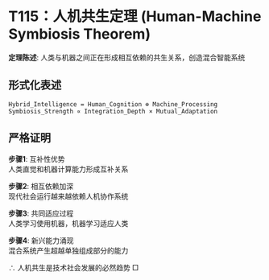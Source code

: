 # T115：人机共生定理 (Human-Machine Symbiosis Theorem)  

**定理陈述**: 人类与机器之间正在形成相互依赖的共生关系，创造混合智能系统  

## 形式化表述  
```
Hybrid_Intelligence = Human_Cognition ⊕ Machine_Processing  
Symbiosis_Strength ∝ Integration_Depth × Mutual_Adaptation  
```

## 严格证明  

**步骤1**: 互补性优势  
人类直觉和机器计算能力形成互补关系  

**步骤2**: 相互依赖加深  
现代社会运行越来越依赖人机协作系统  

**步骤3**: 共同适应过程  
人类学习使用机器，机器学习适应人类  

**步骤4**: 新兴能力涌现  
混合系统产生超越单独组成部分的能力  

∴ 人机共生是技术社会发展的必然趋势 □  